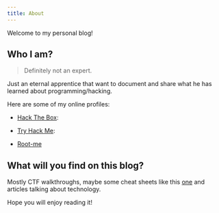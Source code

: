 ```yaml
---
title: About
---
```


Welcome to my personal blog! 

## Who I am?

> Definitely not an expert.

Just an eternal apprentice that want to document and share what he has learned about programming/hacking.

Here are some of my online profiles: 

- [Hack The Box](https://www.hackthebox.eu/profile/31944):
<script src="https://www.hackthebox.eu/badge/31944"></script>

- [Try Hack Me](https://tryhackme.com/p/amir0r):
<script src="https://tryhackme.com/badge/90443"></script>

- [Root-me](https://www.root-me.org/amirr0r)
<script src="https://root-me-badge.cloud.duboc.xyz/storage_clients/7b72475d8bd1982df3824f6af0aa3721/badge.js"></script>


## What will you find on this blog?

Mostly CTF walkthroughs, maybe some cheat sheets like this [one](https://github.com/amirr0r/notes/blob/master/Infosec/pentest-cheatsheet.md#pentest-cheatsheet) and articles talking about technology.

Hope you will enjoy reading it!
